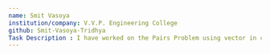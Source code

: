 ```yaml
---
name: Smit Vasoya
institution/company: V.V.P. Engineering College
github: Smit-Vasoya-Tridhya
Task Description : I have worked on the Pairs Problem using vector in c++. also this is available to the hackerrank website. i have resolved with dynamic programing language like using Vector and other concepts.
---
```

